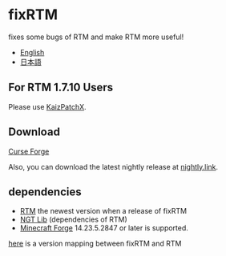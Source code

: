 # fixRTM

fixes some bugs of RTM and make RTM more useful!

- [English](README.en.md)
- [日本語](README.md)

## For RTM 1.7.10 Users

Please use [KaizPatchX].

## Download

[Curse Forge](https://www.curseforge.com/minecraft/mc-mods/fixrtm)

Also, you can download the latest nightly release at [nightly.link].

[nightly.link]: https://nightly.link/fixrtm/fixRTM/workflows/release/master/jar

## dependencies

- [RTM](https://www.curseforge.com/minecraft/mc-mods/realtrainmod) the newest version when a release of fixRTM
- [NGT Lib](https://www.curseforge.com/minecraft/mc-mods/ngtlib) (dependencies of RTM)
- [Minecraft Forge](https://files.minecraftforge.net/maven/net/minecraftforge/forge/index_1.12.2.html) 14.23.5.2847 or
  later is supported.

[here](version-map.md) is a version mapping between fixRTM and RTM

[KaizPatchX]: https://github.com/Kai-Z-JP/KaizPatchX
